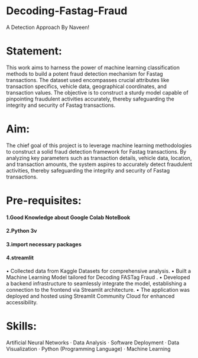 # Decoding-Fastag-Fraud
A Detection Approach By Naveen!

# Statement:
This work aims to harness the power of machine learning classification methods to build a potent fraud detection mechanism for Fastag transactions. The dataset used encompasses crucial attributes like transaction specifics, vehicle data, geographical coordinates, and transaction values. The objective is to construct a sturdy model capable of pinpointing fraudulent activities accurately, thereby safeguarding the integrity and security of Fastag transactions.


# Aim:

The chief goal of this project is to leverage machine learning methodologies to construct a solid fraud detection framework for Fastag transactions. By analyzing key parameters such as transaction details, vehicle data, location, and transaction amounts, the system aspires to accurately detect fraudulent activities, thereby safeguarding the integrity and security of Fastag transactions.
# Pre-requisites:
#### 1.Good Knowledge about Google Colab NoteBook
#### 2.Python 3v
#### 3.import necessary packages
#### 4.streamlit



• Collected data from Kaggle Datasets for comprehensive analysis.
• Built a Machine Learning Model tailored for Decoding FASTag Fraud .
• Developed a backend infrastructure to seamlessly integrate the model, establishing a connection to the frontend via Streamlit architecture.
• The application was deployed and hosted using Streamlit Community Cloud for enhanced accessibility.
# Skills:
Artificial Neural Networks · Data Analysis · Software Deployment · Data Visualization · Python (Programming Language) · Machine Learning
